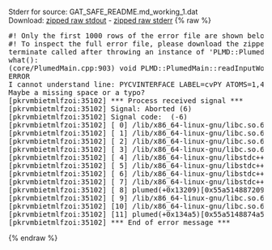 Stderr for source:  GAT_SAFE_README.md_working_1.dat   
Download: [zipped raw stdout](GAT_SAFE_README.md_working_1.dat.plumed.stdout.txt.zip) - [zipped raw stderr](GAT_SAFE_README.md_working_1.dat.plumed.stderr.txt.zip) 
{% raw %}
<pre>
#! Only the first 1000 rows of the error file are shown below
#! To inspect the full error file, please download the zipped raw stderr file above
terminate called after throwing an instance of 'PLMD::Plumed::ExceptionError'
what():
(core/PlumedMain.cpp:903) void PLMD::PlumedMain::readInputWords(const std::vector<std::__cxx11::basic_string<char> >&)
ERROR
I cannot understand line: PYCVINTERFACE LABEL=cvPY ATOMS=1,4 IMPORT=pydistancePBCs CALCULATE=pydist
Maybe a missing space or a typo?
[pkrvmbietmlfzoi:35102] *** Process received signal ***
[pkrvmbietmlfzoi:35102] Signal: Aborted (6)
[pkrvmbietmlfzoi:35102] Signal code:  (-6)
[pkrvmbietmlfzoi:35102] [ 0] /lib/x86_64-linux-gnu/libc.so.6(+0x45330)[0x7f0680845330]
[pkrvmbietmlfzoi:35102] [ 1] /lib/x86_64-linux-gnu/libc.so.6(pthread_kill+0x11c)[0x7f068089eb2c]
[pkrvmbietmlfzoi:35102] [ 2] /lib/x86_64-linux-gnu/libc.so.6(gsignal+0x1e)[0x7f068084527e]
[pkrvmbietmlfzoi:35102] [ 3] /lib/x86_64-linux-gnu/libc.so.6(abort+0xdf)[0x7f06808288ff]
[pkrvmbietmlfzoi:35102] [ 4] /lib/x86_64-linux-gnu/libstdc++.so.6(+0xa5ff5)[0x7f0680ca5ff5]
[pkrvmbietmlfzoi:35102] [ 5] /lib/x86_64-linux-gnu/libstdc++.so.6(+0xbb0da)[0x7f0680cbb0da]
[pkrvmbietmlfzoi:35102] [ 6] /lib/x86_64-linux-gnu/libstdc++.so.6(_ZSt10unexpectedv+0x0)[0x7f0680ca5a55]
[pkrvmbietmlfzoi:35102] [ 7] /lib/x86_64-linux-gnu/libstdc++.so.6(+0xa5a6f)[0x7f0680ca5a6f]
[pkrvmbietmlfzoi:35102] [ 8] plumed(+0x13209)[0x55a514887209]
[pkrvmbietmlfzoi:35102] [ 9] /lib/x86_64-linux-gnu/libc.so.6(+0x2a1ca)[0x7f068082a1ca]
[pkrvmbietmlfzoi:35102] [10] /lib/x86_64-linux-gnu/libc.so.6(__libc_start_main+0x8b)[0x7f068082a28b]
[pkrvmbietmlfzoi:35102] [11] plumed(+0x134a5)[0x55a5148874a5]
[pkrvmbietmlfzoi:35102] *** End of error message ***
</pre>
{% endraw %}
